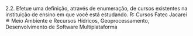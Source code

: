 2.2. Efetue uma definição, através de enumeração, de cursos existentes na instituição de ensino em que você está estudando.
R: Cursos Fatec Jacareí ≝ Meio Ambiente e Recursos Hídricos, Geoprocessamento, Desenvolvimento de Software Multiplataforma
